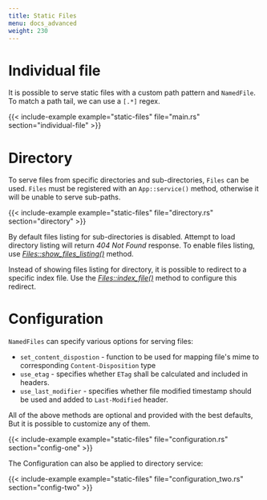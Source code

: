 ```yaml
---
title: Static Files
menu: docs_advanced
weight: 230
---
```


# Individual file

It is possible to serve static files with a custom path pattern and `NamedFile`. To
match a path tail, we can use a `[.*]` regex.

{{< include-example example="static-files" file="main.rs" section="individual-file" >}}

# Directory

To serve files from specific directories and sub-directories, `Files` can be used.
`Files` must be registered with an `App::service()` method, otherwise
it will be unable to serve sub-paths.

{{< include-example example="static-files" file="directory.rs" section="directory" >}}

By default files listing for sub-directories is disabled. Attempt to load directory
listing will return *404 Not Found* response.  To enable files listing, use
[*Files::show_files_listing()*][showfileslisting]
method.

Instead of showing files listing for directory, it is possible to redirect to a specific
index file. Use the [*Files::index_file()*][indexfile] method to configure this redirect.

# Configuration

`NamedFiles` can specify various options for serving files:

- `set_content_dispostion` - function to be used for mapping file's mime to corresponding `Content-Disposition` type
- `use_etag` - specifies whether `ETag` shall be calculated and included in headers.
- `use_last_modifier` - specifies whether file modified timestamp should be used and added to `Last-Modified` header.

All of the above methods are optional and provided with the best defaults, But it is
possible to customize any of them.

{{< include-example example="static-files" file="configuration.rs" section="config-one" >}}

The Configuration can also be applied to directory service:

{{< include-example example="static-files" file="configuration_two.rs" section="config-two" >}}

[showfileslisting]: https://docs.rs/actix-files/0.1.2/actix_files/struct.Files.html
[indexfile]: https://docs.rs/actix-files/0.1.2/actix_files/struct.Files.html#method.index_file
